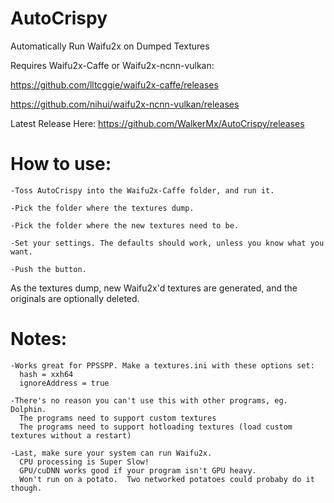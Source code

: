 # AutoCrispy
Automatically Run Waifu2x on Dumped Textures

Requires Waifu2x-Caffe or Waifu2x-ncnn-vulkan:

https://github.com/lltcggie/waifu2x-caffe/releases

https://github.com/nihui/waifu2x-ncnn-vulkan/releases

Latest Release Here: https://github.com/WalkerMx/AutoCrispy/releases

# How to use:
    -Toss AutoCrispy into the Waifu2x-Caffe folder, and run it.
  
    -Pick the folder where the textures dump.
  
    -Pick the folder where the new textures need to be.
  
    -Set your settings. The defaults should work, unless you know what you want.
  
    -Push the button.
  
  
  As the textures dump, new Waifu2x'd textures are generated, and the originals are optionally deleted.
  
  # Notes:
    -Works great for PPSSPP. Make a textures.ini with these options set:
      hash = xxh64
      ignoreAddress = true
      
    -There's no reason you can't use this with other programs, eg. Dolphin.
      The programs need to support custom textures
      The programs need to support hotloading textures (load custom textures without a restart)
      
    -Last, make sure your system can run Waifu2x.
      CPU processing is Super Slow!
      GPU/cuDNN works good if your program isn't GPU heavy.
      Won't run on a potato.  Two networked potatoes could probaby do it though.
